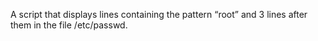A script that displays lines containing the pattern “root” and 3 lines after them in the file /etc/passwd.
